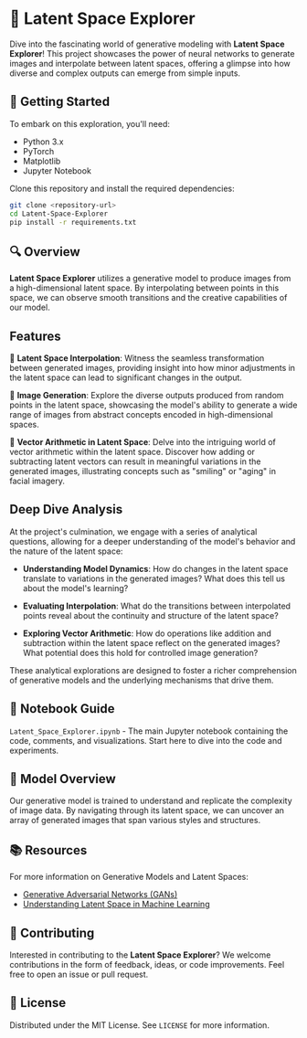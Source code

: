 
# 🎨 Latent Space Explorer

Dive into the fascinating world of generative modeling with **Latent Space Explorer**! This project showcases the power of neural networks to generate images and interpolate between latent spaces, offering a glimpse into how diverse and complex outputs can emerge from simple inputs.

## 🚀 Getting Started

To embark on this exploration, you'll need:

- Python 3.x
- PyTorch
- Matplotlib
- Jupyter Notebook

Clone this repository and install the required dependencies:

```bash
git clone <repository-url>
cd Latent-Space-Explorer
pip install -r requirements.txt
```

## 🔍 Overview

**Latent Space Explorer** utilizes a generative model to produce images from a high-dimensional latent space. By interpolating between points in this space, we can observe smooth transitions and the creative capabilities of our model.

## Features

🌌 **Latent Space Interpolation**: Witness the seamless transformation between generated images, providing insight into how minor adjustments in the latent space can lead to significant changes in the output.

🎨 **Image Generation**: Explore the diverse outputs produced from random points in the latent space, showcasing the model's ability to generate a wide range of images from abstract concepts encoded in high-dimensional spaces.

🔢 **Vector Arithmetic in Latent Space**: Delve into the intriguing world of vector arithmetic within the latent space. Discover how adding or subtracting latent vectors can result in meaningful variations in the generated images, illustrating concepts such as "smiling" or "aging" in facial imagery.

## Deep Dive Analysis

At the project's culmination, we engage with a series of analytical questions, allowing for a deeper understanding of the model's behavior and the nature of the latent space:

- **Understanding Model Dynamics**: How do changes in the latent space translate to variations in the generated images? What does this tell us about the model's learning?

- **Evaluating Interpolation**: What do the transitions between interpolated points reveal about the continuity and structure of the latent space?

- **Exploring Vector Arithmetic**: How do operations like addition and subtraction within the latent space reflect on the generated images? What potential does this hold for controlled image generation?

These analytical explorations are designed to foster a richer comprehension of generative models and the underlying mechanisms that drive them.

## 📘 Notebook Guide

`Latent_Space_Explorer.ipynb` - The main Jupyter notebook containing the code, comments, and visualizations. Start here to dive into the code and experiments.

## 🤖 Model Overview

Our generative model is trained to understand and replicate the complexity of image data. By navigating through its latent space, we can uncover an array of generated images that span various styles and structures.

## 📚 Resources

For more information on Generative Models and Latent Spaces:

- [Generative Adversarial Networks (GANs)](https://papers.nips.cc/paper/5423-generative-adversarial-nets.pdf)
- [Understanding Latent Space in Machine Learning](https://towardsdatascience.com/understanding-latent-space-in-machine-learning-de5a7c687d8d)

## 🤝 Contributing

Interested in contributing to the **Latent Space Explorer**? We welcome contributions in the form of feedback, ideas, or code improvements. Feel free to open an issue or pull request.

## 📜 License

Distributed under the MIT License. See `LICENSE` for more information.

